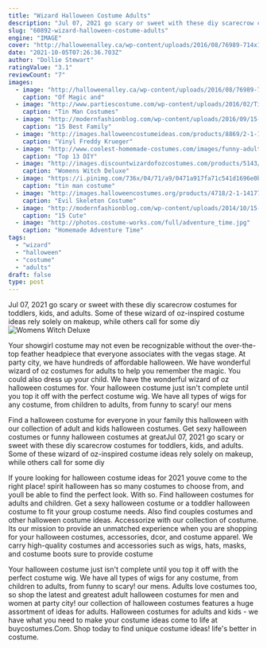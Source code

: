 ```yaml
---
title: "Wizard Halloween Costume Adults"
description: "Jul 07, 2021 go scary or sweet with these diy scarecrow costumes for toddlers, kids, and adults. Some of these wizard of oz-inspired costume ideas rely solely on makeup, while others call for some diy"
slug: "60892-wizard-halloween-costume-adults"
engine: "IMAGE"
cover: "http://halloweenalley.ca/wp-content/uploads/2016/08/76989-714x1024.jpg"
date: "2021-10-05T07:26:36.703Z"
author: "Dollie Stewart"
ratingValue: "3.1"
reviewCount: "7"
images:
  - image: "http://halloweenalley.ca/wp-content/uploads/2016/08/76989-714x1024.jpg"
    caption: "Of Magic and"
  - image: "http://www.partiescostume.com/wp-content/uploads/2016/02/Tin-Man-Costume-Ideas.jpg"
    caption: "Tin Man Costumes"
  - image: "http://modernfashionblog.com/wp-content/uploads/2016/09/15-Best-Family-Halloween-Costume-Ideas-2016-8.jpg"
    caption: "15 Best Family"
  - image: "http://images.halloweencostumeideas.com/products/8869/2-1-155480/vinyl-freddy-krueger-mask.jpg"
    caption: "Vinyl Freddy Krueger"
  - image: "http://www.coolest-homemade-costumes.com/images/funny-adult-halloween-costumes-collage.jpg"
    caption: "Top 13 DIY"
  - image: "http://images.discountwizardofozcostumes.com/products/5143/1-1/wicked-witch-deluxe-costume.jpg"
    caption: "Womens Witch Deluxe"
  - image: "https://i.pinimg.com/736x/04/71/a9/0471a917fa71c541d1696e0b796361b8--tin-man-costumes-costumes-for-women.jpg"
    caption: "tin man costume"
  - image: "http://images.halloweencostumes.org/products/4718/2-1-141778/evil-skeleton-costume.jpg"
    caption: "Evil Skeleton Costume"
  - image: "http://modernfashionblog.com/wp-content/uploads/2014/10/15-Cute-Funny-Couples-Halloween-Costumes-Outfit-Ideas-2014-7.jpg"
    caption: "15 Cute"
  - image: "http://photos.costume-works.com/full/adventure_time.jpg"
    caption: "Homemade Adventure Time"
tags:
  - "wizard"
  - "halloween"
  - "costume"
  - "adults"
draft: false
type: post
---
```


Jul 07, 2021 go scary or sweet with these diy scarecrow costumes for toddlers, kids, and adults. Some of these wizard of oz-inspired costume ideas rely solely on makeup, while others call for some diy
![Womens Witch Deluxe](http://images.discountwizardofozcostumes.com/products/5143/1-1/wicked-witch-deluxe-costume.jpg "Womens Witch Deluxe")

Your showgirl costume may not even be recognizable without the over-the-top feather headpiece that everyone associates with the vegas stage. At party city, we have hundreds of affordable halloween. We have wonderful wizard of oz costumes for adults to help you remember the magic. You could also dress up your child. We have the wonderful wizard of oz halloween costumes for. Your halloween costume just isn&#39;t complete until you top it off with the perfect costume wig. We have all types of wigs for any costume, from children to adults, from funny to scary! our mens
<!--inArticleAds-->

<!--galleryOne-->

Find a halloween costume for everyone in your family this halloween with our collection of adult and kids halloween costumes. Get sexy halloween costumes or funny halloween costumes at greatJul 07, 2021 go scary or sweet with these diy scarecrow costumes for toddlers, kids, and adults. Some of these wizard of oz-inspired costume ideas rely solely on makeup, while others call for some diy
<!--inArticleAds-->

<!--galleryTwo-->

If youre looking for halloween costume ideas for 2021 youve come to the right place! spirit halloween has so many costumes to choose from, and youll be able to find the perfect look. With so. Find halloween costumes for adults and children. Get a sexy halloween costume or a toddler halloween costume to fit your group costume needs. Also find couples costumes and other halloween costume ideas. Accessorize with our collection of costume. Its our mission to provide an unmatched experience when you are shopping for your halloween costumes, accessories, dcor, and costume apparel. We carry high-quality costumes and accessories such as wigs, hats, masks, and costume boots sure to provide costume
<!--galleryThree-->

Your halloween costume just isn't complete until you top it off with the perfect costume wig. We have all types of wigs for any costume, from children to adults, from funny to scary! our mens. Adults love costumes too, so shop the latest and greatest adult halloween costumes for men and women at party city! our collection of halloween costumes features a huge assortment of ideas for adults. Halloween costumes for adults and kids - we have what you need to make your costume ideas come to life at buycostumes.Com. Shop today to find unique costume ideas! life's better in costume.